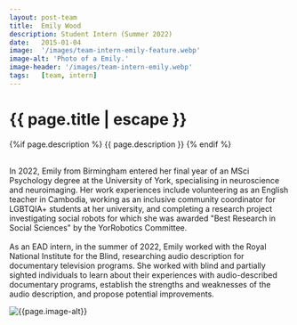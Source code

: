 ```yaml
---
layout: post-team
title:  Emily Wood
description: Student Intern (Summer 2022)
date:   2015-01-04
image:  '/images/team-intern-emily-feature.webp'
image-alt: 'Photo of a Emily.'
image-header: '/images/team-intern-emily.webp'
tags:   [team, intern]
---
```

<!-- begin hero -->
  <div class="container">
    <div class="row">
      <div class="col col-12">
        <div class="hero2__inner">
          <div class="hero2__left">
            <h1 class="post__title">{{ page.title | escape }}</h1>
          {%if page.description %}
            {{ page.description }}
          {% endif %}
          <br><br>
          <p>In 2022, Emily from Birmingham entered her final year of an MSci Psychology degree at the University of York, specialising in neuroscience and neuroimaging. Her work experiences include volunteering as an English teacher in Cambodia, working as an inclusive community coordinator for LGBTQIA+ students at her university, and completing a research project investigating social robots for which she was awarded "Best Research in Social Sciences" by the YorRobotics Committee.
          <br><br>
         As an EAD intern, in the summer of 2022, Emily worked with the Royal National Institute for the Blind, researching audio description for documentary television programs. She worked with blind and partially sighted individuals to learn about their experiences with audio-described documentary programs, establish the strengths and weaknesses of the audio description, and propose potential improvements.
          </p>
           </div>
          <div class="hero2__right">
              <img class="lazy" data-src="{{page.image-header}}" alt="{{page.image-alt}}">
        </div>
      </div>
    </div>
  </div>
